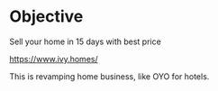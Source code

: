 # Objective

Sell your home in 15 days with best price

https://www.ivy.homes/

This is revamping home business, like OYO for hotels.
